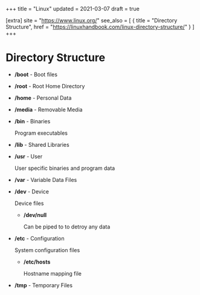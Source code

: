 +++
title = "Linux"
updated = 2021-03-07
draft = true

[extra]
site = "https://www.linux.org/"
see_also = [
    { title = "Directory Structure", href = "https://linuxhandbook.com/linux-directory-structure/" }
]
+++

# Directory Structure

- **/boot** - Boot files

- **/root** - Root Home Directory

- **/home** - Personal Data

- **/media** - Removable Media

- **/bin** - Binaries

  Program executables

- **/lib** - Shared Libraries

- **/usr** - User

  User specific binaries and program data

- **/var** - Variable Data Files

- **/dev** - Device

  Device files

  - **/dev/null**

    Can be piped to to detroy any data

- **/etc** - Configuration

  System configuration files

  - **/etc/hosts**

    Hostname mapping file

- **/tmp** - Temporary Files

